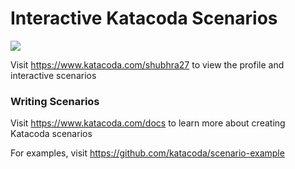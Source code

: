 # Interactive Katacoda Scenarios

[![](http://shields.katacoda.com/katacoda/shubhra27/count.svg)](https://www.katacoda.com/shubhra27 "Get your profile on Katacoda.com")

Visit https://www.katacoda.com/shubhra27 to view the profile and interactive scenarios

### Writing Scenarios
Visit https://www.katacoda.com/docs to learn more about creating Katacoda scenarios

For examples, visit https://github.com/katacoda/scenario-example
